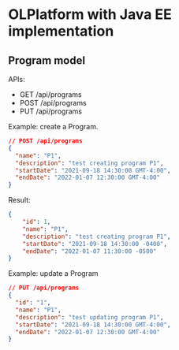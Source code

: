 # OLPlatform with Java EE implementation

## Program model

APIs:

- GET     /api/programs
- POST    /api/programs
- PUT     /api/programs

Example: create a Program.

```json
// POST /api/programs
{
  "name": "P1",
  "description": "test creating program P1",
  "startDate": "2021-09-18 14:30:00 GMT-4:00",
  "endDate": "2022-01-07 12:30:00 GMT-4:00"
}
```

Result:

```json
{
    "id": 1,
    "name": "P1",
    "description": "test creating program P1",
    "startDate": "2021-09-18 14:30:00 -0400",
    "endDate": "2022-01-07 11:30:00 -0500"
}
```

Example: update a Program

```json
// PUT /api/programs
{
  "id": "1",
  "name": "P1",
  "description": "test updating program P1",
  "startDate": "2021-09-18 14:30:00 GMT-4:00",
  "endDate": "2022-01-07 12:30:00 GMT-4:00"
}
```
